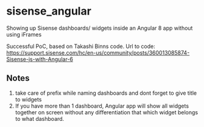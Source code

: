 # sisense_angular
Showing up Sisense dashboards/ widgets inside an Angular 8 app without using iFrames

Successful PoC, based on Takashi Binns code. Url to code: https://support.sisense.com/hc/en-us/community/posts/360013085874-Sisense-js-with-Angular-6

## Notes
1. take care of prefix while naming dashboards and dont forget to give title to widgets
2. If you have more than 1 dashboard, Angular app will show all widgets together on screen without any differentiation that which widget belongs to what dashboard.
